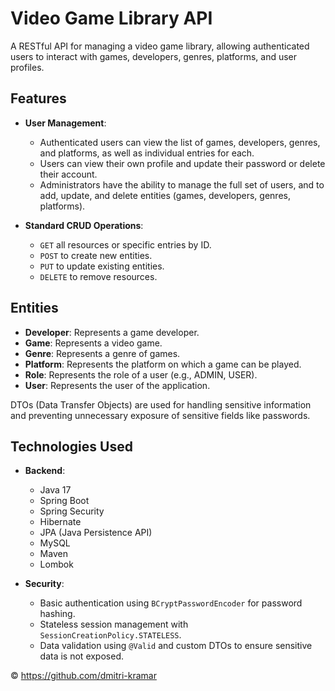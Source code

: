 # Video Game Library API

A RESTful API for managing a video game library, allowing authenticated users to interact 
with games, developers, genres, platforms, and user profiles.

## Features

- **User Management**:
    - Authenticated users can view the list of games, developers, genres, and platforms, 
      as well as individual entries for each.
    - Users can view their own profile and update their password or delete their account.
    - Administrators have the ability to manage the full set of users, and to add, 
      update, and delete entities (games, developers, genres, platforms).

- **Standard CRUD Operations**:
    - `GET` all resources or specific entries by ID.
    - `POST` to create new entities.
    - `PUT` to update existing entities.
    - `DELETE` to remove resources.

## Entities

- **Developer**: Represents a game developer.
- **Game**: Represents a video game.
- **Genre**: Represents a genre of games.
- **Platform**: Represents the platform on which a game can be played.
- **Role**: Represents the role of a user (e.g., ADMIN, USER).
- **User**: Represents the user of the application.

DTOs (Data Transfer Objects) are used for handling sensitive information and preventing 
unnecessary exposure of sensitive fields like passwords.

## Technologies Used

- **Backend**:
    - Java 17
    - Spring Boot
    - Spring Security
    - Hibernate
    - JPA (Java Persistence API)
    - MySQL
    - Maven
    - Lombok

- **Security**:
    - Basic authentication using `BCryptPasswordEncoder` for password hashing.
    - Stateless session management with `SessionCreationPolicy.STATELESS`.
    - Data validation using `@Valid` and custom DTOs to ensure sensitive data is not exposed.

© https://github.com/dmitri-kramar